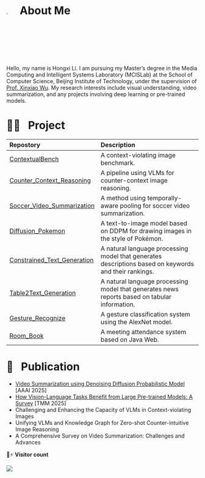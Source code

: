 # <img src="https://media.giphy.com/media/hvRJCLFzcasrR4ia7z/giphy.gif" width="3%"> &nbsp; About Me ##
Hello, my name is Hongxi Li. I am pursuing my Master’s degree in the Media Computing and Intelligent Systems Laboratory (MCISLab) at the School of Computer Science, Beijing Institute of Technology, under the supervision of [Prof. Xinxiao Wu](https://wuxinxiao.github.io/). My research interests include visual understanding, video summarization, and any projects involving deep learning or pre-trained models.

# 👨‍💻 &nbsp; Project #
| Repostory | Description |
|:------|:------|
| [ContextualBench](https://hongxiii.github.io/ContextualBench/) | A context-violating image benchmark. |
| [Counter_Context_Reasoning](https://github.com/Hongxiii/Counter_Context_Reasoning)| A pipeline using VLMs for counter-context image reasoning. |
| [Soccer_Video_Summarization](https://github.com/Hongxiii/Soccer_Video_Summarization)| A method using temporally-aware pooling for soccer video summarization. |
| [Diffusion_Pokemon](https://github.com/Hongxiii/Diffusion_Pokemon) | A text-to-image model based on DDPM for drawing images in the style of Pokémon. |
| [Constrained_Text_Generation](https://github.com/Hongxiii/Constrained_Text_Generation) | A natural language processing model that generates descriptions based on keywords and their rankings. |
| [Table2Text_Generation](https://github.com/Hongxiii/Table2Text_Generation) | A natural language processing model that generates news reports based on tabular information. |
| [Gesture_Recognize](https://github.com/Hongxiii/Gesture_Recognize) | A gesture classification system using the AlexNet model. |
| [Room_Book](https://github.com/Hongxiii/Room_Book)| A meeting attendance system based on Java Web. |

# 📕 &nbsp; Publication #
<!-- BLOG-POST-LIST:START -->
- [Video Summarization using Denoising Diffusion Probabilistic Model](https://arxiv.org/abs/2412.08357) [AAAI 2025]
- [How Vision-Language Tasks Benefit from Large Pre-trained Models: A Survey](https://arxiv.org/abs/2412.08158) [TMM 2025]
- Challenging and Enhancing the Capacity of VLMs in Context-violating Images
- Unifying VLMs and Knowledge Graph for Zero-shot Counter-intuitive Image Reasoning
- A Comprehensive Survey on Video Summarization: Challenges and Advances
<!-- BLOG-POST-LIST:END -->

💬⚡
**Visitor count**

<img src="https://profile-counter.glitch.me/Hongxiii/count.svg" />
